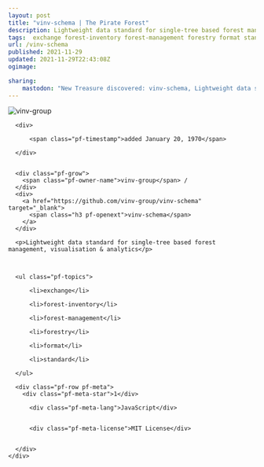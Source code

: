 ```yaml
---
layout: post
title: "vinv-schema | The Pirate Forest"
description: Lightweight data standard for single-tree based forest management, visualisation & analytics
tags:  exchange forest-inventory forest-management forestry format standard
url: /vinv-schema
published: 2021-11-29
updated: 2021-11-29T22:43:08Z
ogimage: 

sharing:
    mastodon: "New Treasure discovered: vinv-schema, Lightweight data standard for single-tree based forest management, visualisation & analytics"
---
```


<div class="pf-night-sky-spacer">
    <div id="pf-night-sky" data-stars="1" data-owner="vinv-group" data-repo="vinv-schema">
        <div id="pf-open-dialog" class="pf-meta-star pf-star-todo"></div>
        <dialog id="pf-star-dialog">
            Star this Repository to putt a smile on the Developers face.
            <div class="pf-row">
                <div class="pf-grow"></div>
                <div><a class="pf-unterlines" href="https://github.com/vinv-group/vinv-schema" target="_blank">VISIT REPOSITORY</a></div>
            </div>
        </dialog>
    </div>
    
</div>

<div class="pf-ship-list">
    <div class="pf-row pf-pirate pf-small-column" data-pirate-id="NT0raUzgXDI3rRiBbAc3p">
    <div>
      <!--<a href="https://github.com/vinv-group" target="blank">-->
        <div class="pf-pirate-avatar">
          <div class="pf-cross pf-clickable"  onclick="collect('NT0raUzgXDI3rRiBbAc3p'); return false;"></div>
          <img src="https://avatars.githubusercontent.com/u/83590718?v=4" title="vinv-group" alt="vinv-group"/>
      </div>
      <!--</a>
      <div class="pf-pirate-actions">
        <a class="pf-treasure-add"  title="save in my treasure chest" onclick="collect('NT0raUzgXDI3rRiBbAc3p'); return false;" href="#">
          <img src="./assets/coin.svg" alt="treasure"/>
        </a>
        <a class="pf-treasure-remove" onclick="throwAway('NT0raUzgXDI3rRiBbAc3p'); return false;">remove</a>
      </div>-->
    </div>
    <div class="pf-ship">

      <div>
        
          <span class="pf-timestamp">added January 20, 1970</span>
        
      </div>
      
      
      <div class="pf-grow">
        <span class="pf-owner-name">vinv-group</span> / 
      </div>
      <div>
        <a href="https://github.com/vinv-group/vinv-schema" target="_blank">
          <span class="h3 pf-openext">vinv-schema</span>
        </a>
      </div>

      <p>Lightweight data standard for single-tree based forest management, visualisation & analytics</p>

      

      <ul class="pf-topics">
        
          <li>exchange</li>
        
          <li>forest-inventory</li>
        
          <li>forest-management</li>
        
          <li>forestry</li>
        
          <li>format</li>
        
          <li>standard</li>
        
      </ul>

      <div class="pf-row pf-meta">
        <div class="pf-meta-star">1</div>
        
          <div class="pf-meta-lang">JavaScript</div>
        
        
          <div class="pf-meta-license">MIT License</div>
        
        
      </div>
    </div>
  </div>
</div>
